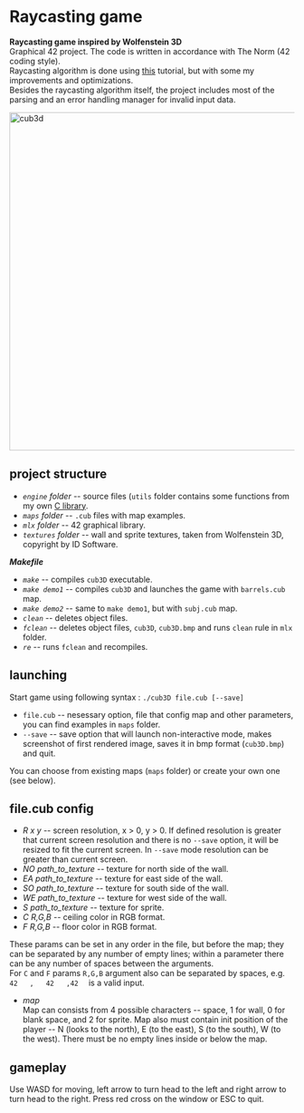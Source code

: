 # Raycasting game

**Raycasting game inspired by Wolfenstein 3D**\
Graphical 42 project. The code is written in accordance with The Norm (42 coding style).\
Raycasting algorithm is done using [this](https://lodev.org/cgtutor/raycasting.html) tutorial, but with some my improvements and optimizations.\
Besides the raycasting algorithm itself, the project includes most of the parsing and an error handling manager for invalid input data.

<img width="597" alt="cub3d" src="https://user-images.githubusercontent.com/62188694/118179348-db4a0c80-b43d-11eb-8e41-750582ae6d3f.png">

## project structure
* *`engine` folder* -- source files (`utils` folder contains some functions from my own [C library](https://github.com/linpoa/libft).
* *`maps` folder* -- `.cub` files with map examples.
* *`mlx` folder* -- 42 graphical library.
* *`textures` folder* -- wall and sprite textures, taken from Wolfenstein 3D, copyright by ID Software.

***Makefile***
* *`make`* -- compiles `cub3D` executable.
* *`make demo1`* -- compiles `cub3D` and launches the game with `barrels.cub` map.
* *`make demo2`* -- same to `make demo1`, but with `subj.cub` map.
* *`clean`* -- deletes object files.
* *`fclean`* -- deletes object files, `cub3D`, `cub3D.bmp` and runs `clean` rule in `mlx` folder.
* *`re`* -- runs `fclean` and recompiles.

## launching

Start game using following syntax : `./cub3D file.cub [--save]`
* `file.cub` -- nesessary option, file that config map and other parameters, you can find examples in `maps` folder.
* `--save` -- save option that will launch non-interactive mode, makes screenshot of first rendered image, saves it in bmp format (`cub3D.bmp`) and quit.

You can choose from existing maps (`maps` folder) or create your own one (see below).

## file.cub config

* *R x y* -- screen resolution, x > 0, y > 0. If defined resolution is greater that current screen resolution and there is no `--save` option, it will be resized to fit the current screen. In `--save` mode resolution can be greater than current screen.
* *NO path_to_texture* -- texture for north side of the wall.
* *EA path_to_texture* -- texture for east side of the wall.
* *SO path_to_texture* -- texture for south side of the wall.
* *WE path_to_texture* -- texture for west side of the wall.
* *S path_to_texture* -- texture for sprite.
* *C R,G,B* -- ceiling color in RGB format.
* *F R,G,B* -- floor color in RGB format.

These params can be set in any order in the file, but before the map; they can be separated by any number of empty lines; within a parameter there can be any number of spaces between the arguments.\
For `C` and `F` params `R,G,B` argument also can be separated by spaces, e.g. `  42   ,   42   ,42   ` is a valid input.

* *map*\
Map can consists from 4 possible characters -- space, 1 for wall, 0 for blank space, and 2 for sprite. Map also must contain init position of the player -- N (looks to the north), E (to the east), S (to the south), W (to the west). There must be no empty lines inside or below the map.

## gameplay

Use WASD for moving, left arrow to turn head to the left and right arrow to turn head to the right.
Press red cross on the window or ESC to quit.
